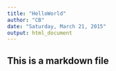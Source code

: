 ```yaml
---
title: "HelloWorld"
author: "CB"
date: "Saturday, March 21, 2015"
output: html_document
---
```


## This is a markdown file
